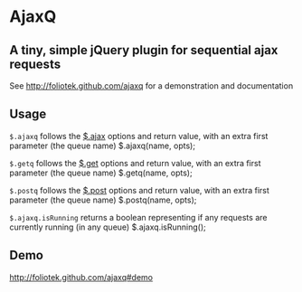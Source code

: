 # AjaxQ
## A tiny, simple jQuery plugin for sequential ajax requests

See http://foliotek.github.com/ajaxq for a demonstration and documentation

## Usage

`$.ajaxq` follows the [$.ajax](http://api.jquery.com/jQuery.ajax/) options and return value, with an extra first parameter (the queue name)
    $.ajaxq(name, opts);
    
`$.getq` follows the [$.get](http://api.jquery.com/jQuery.get/) options and return value, with an extra first parameter (the queue name)
    $.getq(name, opts);
    
`$.postq` follows the [$.post](http://api.jquery.com/jQuery.get/) options and return value, with an extra first parameter (the queue name)
    $.postq(name, opts);
    
`$.ajaxq.isRunning` returns a boolean representing if any requests are currently running (in any queue)
    $.ajaxq.isRunning();
    
## Demo

http://foliotek.github.com/ajaxq#demo

